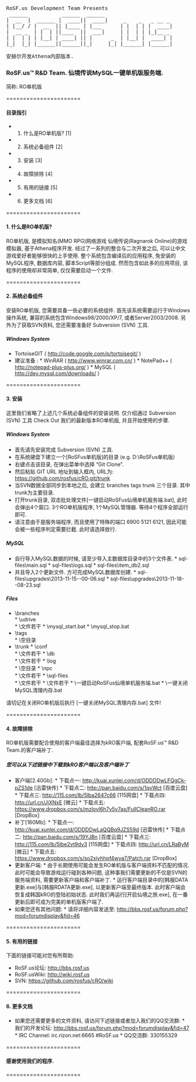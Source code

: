 <pre>
RoSF.us Development Team Presents
 ______           ______  ______ 
|  __  |  ______ |  ____||  ____|     _    _   _ __ _ 
| |__/ / |  __  || |____ | |___      | |  | | |  ____|
|  __ _  | |  | ||____  ||  ___|     | |  | | |_|__ _ 
| |  | | | |__| | ____| || |      _  | |__| |  ____| |
|_|  |_| |______||______||_|     |_| |______| |______|

安赫尔开发Athena内部版本.
</pre>

### RoSF.us™ R&D Team. 仙境传说MySQL一键单机版服务端. ###
简称: RO单机版

======================

#### 目录指引 ####

* 1. 什么是RO单机版? [1]
* 2. 系统必备组件 [2]
* 3. 安装 [3]
* 4. 故障排除 [4]
* 5. 有用的链接 [5]
* 6. 更多文档 [6]

======================

#### 1. 什么是RO单机版? ####

RO单机版, 是模拟知名(MMO RPG)网络游戏 仙境传说(Ragnarok Online)的游戏模拟器, 基于Athena程序开发. 经过了一系列的整合与二次开发之后, 可以让中文游戏爱好者能够很快的上手使用. 整个系统包含编译后的应用程序, 免安装的MySQL程序, 数据库内容, 脚本Script等部分组成. 然而包含如此多的应用项目, 该程序的使用却非常简单, 仅仅需要启动一个文件.

======================

#### 2. 系统必备组件 ####

安装RO单机版, 您需要具备一些必要的系统组件. 首先该系统需要运行于Windows操作系统, 兼容的系统包含Windows98/2000/XP/7, 或者Server2003/2008. 另外为了获取SVN资料, 您还需要准备好 Subversion (SVN) 工具.

##### Windows System #####

* TortoiseGIT ( http://code.google.com/p/tortoisegit/ )
* 建议准备 :
      * WinRAR ( http://www.winrar.com.cn/ ) 
      * NotePad++ ( http://notepad-plus-plus.org/ ) 
      * MySQL ( http://dev.mysql.com/downloads/ )

======================

#### 3. 安装 ####

这里我们省略了上述几个系统必备组件的安装说明. 仅介绍通过 Subversion (SVN) 工具 Check Out 我们的最新版本RO单机版, 并且开始使用的步骤.

##### Windows System #####
* 首先请先安装完成 Subversion (SVN) 工具.
* 在系统硬盘下建立一个[RoSFus单机版]的目录 (e.g. D:\RoSFus单机版)
* 右键点击该目录, 在弹出菜单中选择 “Git Clone”.
* 然后粘贴 GIT URL 地址到输入框内, URL为: https://github.com/rosfus/cRO.git/trunk
* 当SVN数据全部同步到本地之后, 会建立 branches tags trunk 三个目录. 其中trunk为主要目录.
* 打开trunk目录, 双击批处理文件[一键启动RoSFus仙境单机服务端.bat], 此时会弹出4个窗口. 3个RO单机版程序, 1个MySQL管理器. 等待4个程序全部运行即可.
* 请注意由于是服务端程序, 而且使用了特殊的端口 6900 5121 6121, 因此可能会被一些程序判定需要拦截. 此时请选择放行.

##### MySQL #####
* 自行导入MySQL数据的时候, 请至少导入主数据库目录中的3个文件表.
      * sql-files\main.sql
      * sql-files\logs.sql
      * sql-files\item_db2.sql
* 并且导入2个更新文件. 方可完成MySQL数据库创建.
      * sql-files\upgrades\2013-11-15--00-06.sql
      * sql-files\upgrades\2013-11-18--08-23.sql 

##### Files #####
* \branches\
      * \udrive\
           * \文件若干
      * \mysql_start.bat
      * \mysql_stop.bat
* \tags\
      * \空目录
* \trunk
      * \conf\
           * \文件若干
      * \db\
           * \文件若干
      * \log\
           * \空目录
      * \npc\
	       * \文件若干
      * \sql-files\
           * \文件若干
      * \文件若干
      * \一键启动RoSFus仙境单机服务端.bat
      * \一键关闭MySQL清理内存.bat

请切记在关闭RO单机版后执行 [一键关闭MySQL清理内存.bat] 文件!

======================

#### 4. 故障排除 ####

RO单机版需要配合使用的客户端最佳选择为kRO客户端, 配套RoSF.us™ R&D Team.的客户端补丁.

##### 您可以从下述链接中下载到kRO客户端以及客户端补丁 #####

* 客户端[2.40Gb]: 
      * 下载点一:  http://kuai.xunlei.com/d/ODDDDwLFQgCk-pZS1de  [迅雷快传]
      * 下载点二:  http://pan.baidu.com/s/1qvWct  [百度云盘]
      * 下载点三:  http://115.com/lb/5lba2647c66  [115网盘]
      * 下载点四:  http://url.cn/JjXNxE  [微云]
      * 下载点五:  https://www.dropbox.com/s/mzlovl6h7v5v7ax/FullCleanRO.rar [DropBox]
* 补丁[160Mb]: 
      * 下载点一:  http://kuai.xunlei.com/d/ODDDDwLaQQBq9JZS59d  [迅雷快传]
      * 下载点二:  http://pan.baidu.com/s/19YJBn   [百度云盘]
      * 下载点三:  http://115.com/lb/5lbe2vt9dv3   [115网盘]
      * 下载点四:  http://url.cn/LRaByM  [微云]
      * 下载点五:  https://www.dropbox.com/s/so2xiyhhpf4wya7/Patch.rar [DropBox]
* 更新客户端:
      * 由于长期使用可能会发生RO单机版与客户端资料不匹配的情况. 此时可能会导致游戏运行碰到各种问题, 这种事我们需要更新的不仅是SVN的服务端资料, 需要更新客户端和客户端补丁. 
      * 运行客户端目录中的[韩服DATA更新.exe]与[韩服RDATA更新.exe], 以更新客户端至最终版本. 此时客户端会恢复成韩国kRO的登陆初始状态. 此时我们再运行[开启仙境之旅.exe], 在一番更新后即可成为完美的单机版客户端了. 
* 如果您还有其他问题:
      * 请将详细内容发送至: http://bbs.rosf.us/forum.php?mod=forumdisplay&fid=46

======================

#### 5. 有用的链接 ####

下面的链接可能对您有所帮助:

* RoSF.us论坛: http://bbs.rosf.us
* RoSF.usWiki: http://wiki.rosf.us
* SVN: https://github.com/rosfus/cRO/wiki

======================

#### 6. 更多文档 ####

* 如果您还需要更多的文件资料, 请访问下述链接或者加入我们的QQ交流群:
      * 我们的开发论坛: http://bbs.rosf.us/forum.php?mod=forumdisplay&fid=47
      * IRC Channel: irc.rizon.net:6665 #RoSF.us
      * QQ交流群: 330155329

======================

#### 感谢使用我们的程序. ####

======================
